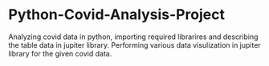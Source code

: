 # Python-Covid-Analysis-Project

Analyzing covid data in python, importing required librarires and describing the table data in jupiter library.
Performing various data visulization in jupiter library for the given covid data.
